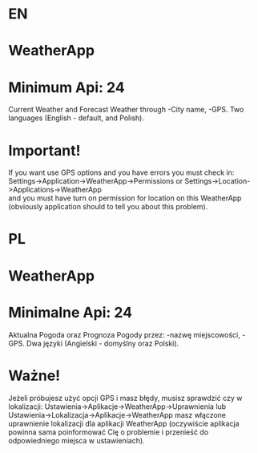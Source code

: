 # EN

# WeatherApp
# Minimum Api: 24
Current Weather and Forecast Weather through
-City name,
-GPS.
Two languages (English - default, and Polish).



# Important!
If you want use GPS options and you have errors  you must check in: 
Settings->Application->WeatherApp->Permissions or Settings->Location->Applications->WeatherApp  
and you must have turn on permission for location on this WeatherApp (obviously application 
should to tell you about this problem).


# PL

# WeatherApp
# Minimalne Api: 24
Aktualna Pogoda oraz Prognoza Pogody przez:
-nazwę miejscowości,
-GPS.
Dwa języki (Angielski - domyślny oraz Polski).



# Ważne!
Jeżeli próbujesz użyć opcji GPS i masz błędy, musisz sprawdzić czy w lokalizacji: 
Ustawienia->Aplikacje->WeatherApp->Uprawnienia lub Ustawienia->Lokalizacja->Aplikacje->WeatherApp 
masz  włączone uprawnienie lokalizacji dla aplikacji WeatherApp (oczywiście aplikacja powinna sama
poinformować Cię o problemie i przenieść do odpowiedniego miejsca w ustawieniach).




